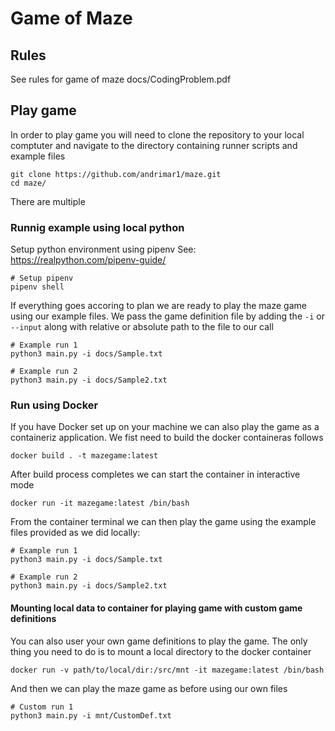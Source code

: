 # Game of Maze

## Rules

See rules for game of maze docs/CodingProblem.pdf

## Play game

In order to play game you will need to clone the repository to your local comptuter and navigate to the directory containing runner scripts and example files

```
git clone https://github.com/andrimar1/maze.git
cd maze/
```

There are multiple 

### Runnig example using local python

Setup python environment using pipenv See: https://realpython.com/pipenv-guide/

```
# Setup pipenv
pipenv shell
```

If everything goes accoring to plan we are ready to play the maze game using our example files. We pass the game definition file by adding the `-i` or `--input` along with relative or absolute path to the file to our call

```
# Example run 1
python3 main.py -i docs/Sample.txt

# Example run 2
python3 main.py -i docs/Sample2.txt
```

### Run using Docker 

If you have Docker set up on your machine we can also play the game as a containeriz application. We fist need to build the docker containeras follows

```
docker build . -t mazegame:latest
```

After build process completes we can start the container in interactive mode

```
docker run -it mazegame:latest /bin/bash
```

From the container terminal we can then play the game using the example files provided as we did locally:

```
# Example run 1
python3 main.py -i docs/Sample.txt

# Example run 2
python3 main.py -i docs/Sample2.txt
```

#### Mounting local data to container for playing game with custom game definitions

You can also user your own game definitions to play the game. The only thing you need to do is to mount a local directory to the docker container 

```
docker run -v path/to/local/dir:/src/mnt -it mazegame:latest /bin/bash
```

And then we can play the maze game as before using our own files

```
# Custom run 1
python3 main.py -i mnt/CustomDef.txt
```
